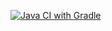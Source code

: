 [![Java CI with Gradle](https://github.com/urii9158/BDD/actions/workflows/gradle.yml/badge.svg)](https://github.com/urii9158/BDD/actions/workflows/gradle.yml)

